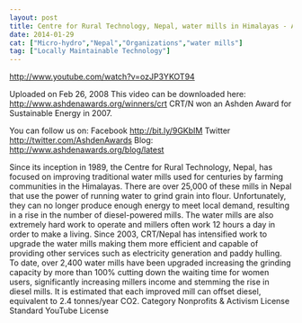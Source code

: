```yaml
---
layout: post
title: Centre for Rural Technology, Nepal, water mills in Himalayas - Ashden Award winner
date: 2014-01-29
cat: ["Micro-hydro","Nepal","Organizations","water mills"]
tag: ["Locally Maintainable Technology"]
---
```


http://www.youtube.com/watch?v=ozJP3YKOT94  

Uploaded on Feb 26, 2008
This video can be downloaded here: http://www.ashdenawards.org/winners/crt CRT/N won an Ashden Award for Sustainable Energy in 2007.

You can follow us on:
Facebook http://bit.ly/9GKbIM
Twitter http://twitter.com/AshdenAwards
Blog: http://www.ashdenawards.org/blog/latest

Since its inception in 1989, the Centre for Rural Technology, Nepal, has focused on improving traditional water mills used for centuries by farming communities in the Himalayas. There are over 25,000 of these mills in Nepal that use the power of running water to grind grain into flour. Unfortunately, they can no longer produce enough energy to meet local demand, resulting in a rise in the number of diesel-powered mills. The water mills are also extremely hard work to operate and millers often work 12 hours a day in order to make a living. Since 2003, CRT/Nepal has intensified work to upgrade the water mills making them more efficient and capable of providing other services such as electricity generation and paddy hulling. To date, over 2,400 water mills have been upgraded increasing the grinding capacity by more than 100% cutting down the waiting time for women users, significantly increasing millers income and stemming the rise in diesel mills. It is estimated that each improved mill can offset diesel, equivalent to 2.4 tonnes/year CO2.
Category
Nonprofits & Activism
License
Standard YouTube License